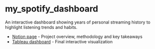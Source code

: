 # my_spotify_dashboard

An interactive dashboard showing years of personal streaming history to highlight listening trends and habits.
- [Notion page](https://baptistemeynetportfolio.notion.site/My-Spotify-Dashboard-219810eaaaeb81a1bbd9c99ad6cb1265) - Project overview, methodology and key takeaways
- [Tableau dashboard](https://public.tableau.com/app/profile/baptiste.meynet/viz/My_Spotify_Dashboard_17500298658940/MyListeningHistory) - Final interactive visualization
